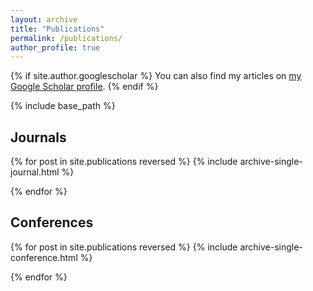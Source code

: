 ```yaml
---
layout: archive
title: "Publications"
permalink: /publications/
author_profile: true
---
```


{% if site.author.googlescholar %}
  You can also find my articles on <a href="{{site.author.googlescholar}}">my Google Scholar profile</a>.
{% endif %}


{% include base_path %}

## Journals
{% for post in site.publications reversed %}
{% include archive-single-journal.html %}
<p></p>
{% endfor %}

## Conferences
{% for post in site.publications reversed %}
{% include archive-single-conference.html %}
<p></p>
{% endfor %}

